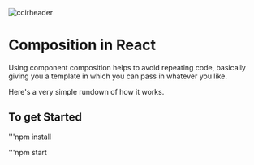 ![ccirheader](https://user-images.githubusercontent.com/66869833/197528431-7d92972e-f4b9-4874-8eb4-6067ce03375c.jpg)

# Composition in React

Using component composition helps to avoid repeating code, basically giving you a template in which you can pass in whatever you like. 

Here's a very simple rundown of how it works.

## To get Started

'''npm install

'''npm start
